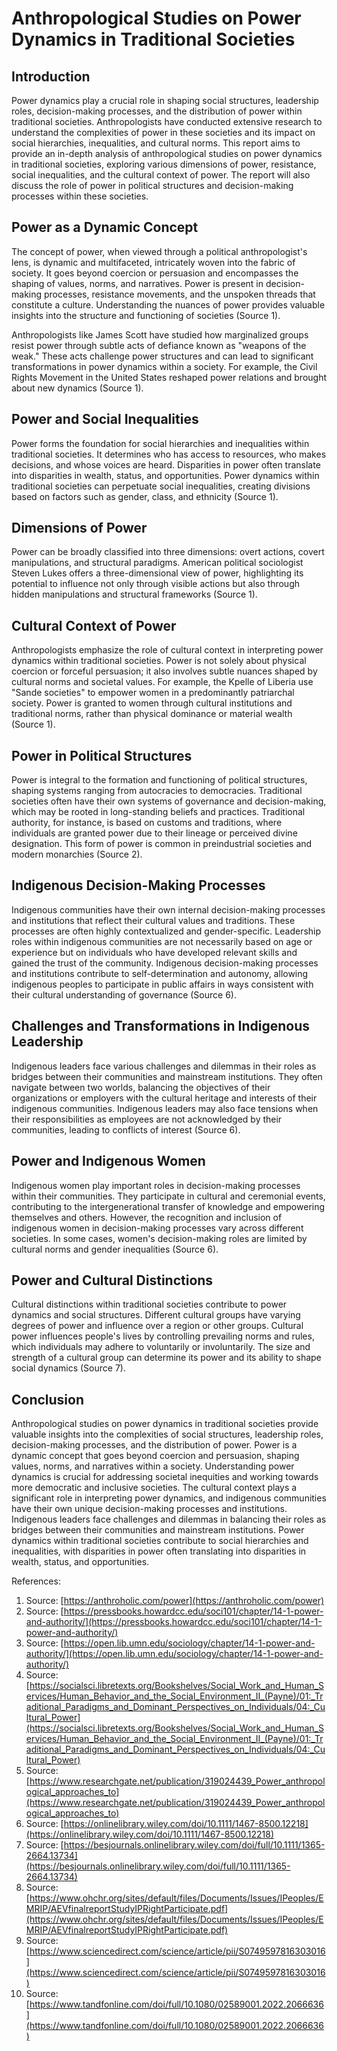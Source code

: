 # Anthropological Studies on Power Dynamics in Traditional Societies

## Introduction

Power dynamics play a crucial role in shaping social structures, leadership roles, decision-making processes, and the distribution of power within traditional societies. Anthropologists have conducted extensive research to understand the complexities of power in these societies and its impact on social hierarchies, inequalities, and cultural norms. This report aims to provide an in-depth analysis of anthropological studies on power dynamics in traditional societies, exploring various dimensions of power, resistance, social inequalities, and the cultural context of power. The report will also discuss the role of power in political structures and decision-making processes within these societies.

## Power as a Dynamic Concept

The concept of power, when viewed through a political anthropologist's lens, is dynamic and multifaceted, intricately woven into the fabric of society. It goes beyond coercion or persuasion and encompasses the shaping of values, norms, and narratives. Power is present in decision-making processes, resistance movements, and the unspoken threads that constitute a culture. Understanding the nuances of power provides valuable insights into the structure and functioning of societies (Source 1).

Anthropologists like James Scott have studied how marginalized groups resist power through subtle acts of defiance known as "weapons of the weak." These acts challenge power structures and can lead to significant transformations in power dynamics within a society. For example, the Civil Rights Movement in the United States reshaped power relations and brought about new dynamics (Source 1).

## Power and Social Inequalities

Power forms the foundation for social hierarchies and inequalities within traditional societies. It determines who has access to resources, who makes decisions, and whose voices are heard. Disparities in power often translate into disparities in wealth, status, and opportunities. Power dynamics within traditional societies can perpetuate social inequalities, creating divisions based on factors such as gender, class, and ethnicity (Source 1).

## Dimensions of Power

Power can be broadly classified into three dimensions: overt actions, covert manipulations, and structural paradigms. American political sociologist Steven Lukes offers a three-dimensional view of power, highlighting its potential to influence not only through visible actions but also through hidden manipulations and structural frameworks (Source 1).

## Cultural Context of Power

Anthropologists emphasize the role of cultural context in interpreting power dynamics within traditional societies. Power is not solely about physical coercion or forceful persuasion; it also involves subtle nuances shaped by cultural norms and societal values. For example, the Kpelle of Liberia use "Sande societies" to empower women in a predominantly patriarchal society. Power is granted to women through cultural institutions and traditional norms, rather than physical dominance or material wealth (Source 1).

## Power in Political Structures

Power is integral to the formation and functioning of political structures, shaping systems ranging from autocracies to democracies. Traditional societies often have their own systems of governance and decision-making, which may be rooted in long-standing beliefs and practices. Traditional authority, for instance, is based on customs and traditions, where individuals are granted power due to their lineage or perceived divine designation. This form of power is common in preindustrial societies and modern monarchies (Source 2).

## Indigenous Decision-Making Processes

Indigenous communities have their own internal decision-making processes and institutions that reflect their cultural values and traditions. These processes are often highly contextualized and gender-specific. Leadership roles within indigenous communities are not necessarily based on age or experience but on individuals who have developed relevant skills and gained the trust of the community. Indigenous decision-making processes and institutions contribute to self-determination and autonomy, allowing indigenous peoples to participate in public affairs in ways consistent with their cultural understanding of governance (Source 6).

## Challenges and Transformations in Indigenous Leadership

Indigenous leaders face various challenges and dilemmas in their roles as bridges between their communities and mainstream institutions. They often navigate between two worlds, balancing the objectives of their organizations or employers with the cultural heritage and interests of their indigenous communities. Indigenous leaders may also face tensions when their responsibilities as employees are not acknowledged by their communities, leading to conflicts of interest (Source 6).

## Power and Indigenous Women

Indigenous women play important roles in decision-making processes within their communities. They participate in cultural and ceremonial events, contributing to the intergenerational transfer of knowledge and empowering themselves and others. However, the recognition and inclusion of indigenous women in decision-making processes vary across different societies. In some cases, women's decision-making roles are limited by cultural norms and gender inequalities (Source 6).

## Power and Cultural Distinctions

Cultural distinctions within traditional societies contribute to power dynamics and social structures. Different cultural groups have varying degrees of power and influence over a region or other groups. Cultural power influences people's lives by controlling prevailing norms and rules, which individuals may adhere to voluntarily or involuntarily. The size and strength of a cultural group can determine its power and its ability to shape social dynamics (Source 7).

## Conclusion

Anthropological studies on power dynamics in traditional societies provide valuable insights into the complexities of social structures, leadership roles, decision-making processes, and the distribution of power. Power is a dynamic concept that goes beyond coercion and persuasion, shaping values, norms, and narratives within a society. Understanding power dynamics is crucial for addressing societal inequities and working towards more democratic and inclusive societies. The cultural context plays a significant role in interpreting power dynamics, and indigenous communities have their own unique decision-making processes and institutions. Indigenous leaders face challenges and dilemmas in balancing their roles as bridges between their communities and mainstream institutions. Power dynamics within traditional societies contribute to social hierarchies and inequalities, with disparities in power often translating into disparities in wealth, status, and opportunities.

References:

1. Source: [https://anthroholic.com/power](https://anthroholic.com/power)
2. Source: [https://pressbooks.howardcc.edu/soci101/chapter/14-1-power-and-authority/](https://pressbooks.howardcc.edu/soci101/chapter/14-1-power-and-authority/)
3. Source: [https://open.lib.umn.edu/sociology/chapter/14-1-power-and-authority/](https://open.lib.umn.edu/sociology/chapter/14-1-power-and-authority/)
4. Source: [https://socialsci.libretexts.org/Bookshelves/Social_Work_and_Human_Services/Human_Behavior_and_the_Social_Environment_II_(Payne)/01:_Traditional_Paradigms_and_Dominant_Perspectives_on_Individuals/04:_Cultural_Power](https://socialsci.libretexts.org/Bookshelves/Social_Work_and_Human_Services/Human_Behavior_and_the_Social_Environment_II_(Payne)/01:_Traditional_Paradigms_and_Dominant_Perspectives_on_Individuals/04:_Cultural_Power)
5. Source: [https://www.researchgate.net/publication/319024439_Power_anthropological_approaches_to](https://www.researchgate.net/publication/319024439_Power_anthropological_approaches_to)
6. Source: [https://onlinelibrary.wiley.com/doi/10.1111/1467-8500.12218](https://onlinelibrary.wiley.com/doi/10.1111/1467-8500.12218)
7. Source: [https://besjournals.onlinelibrary.wiley.com/doi/full/10.1111/1365-2664.13734](https://besjournals.onlinelibrary.wiley.com/doi/full/10.1111/1365-2664.13734)
8. Source: [https://www.ohchr.org/sites/default/files/Documents/Issues/IPeoples/EMRIP/AEVfinalreportStudyIPRightParticipate.pdf](https://www.ohchr.org/sites/default/files/Documents/Issues/IPeoples/EMRIP/AEVfinalreportStudyIPRightParticipate.pdf)
9. Source: [https://www.sciencedirect.com/science/article/pii/S0749597816303016](https://www.sciencedirect.com/science/article/pii/S0749597816303016)
10. Source: [https://www.tandfonline.com/doi/full/10.1080/02589001.2022.2066636](https://www.tandfonline.com/doi/full/10.1080/02589001.2022.2066636)
